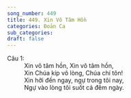 ```yaml
---
song_number: 449
title: 449. Xin Vô Tâm Hồn
categories: Đoản Ca
sub_categories: 
draft: false
---
```

<dl><dt>Câu 1:</dt><dd data-verse="1">Xin vô tâm hồn, Xin vô tâm hồn, <br/>Xin Chúa kíp vô lòng, Chúa chí tôn! <br/>Xin hỡi đến ngay, ngự trong tôi nay, <br/>Ngự vào lòng tôi suốt cả đêm ngày. </dd></dl>